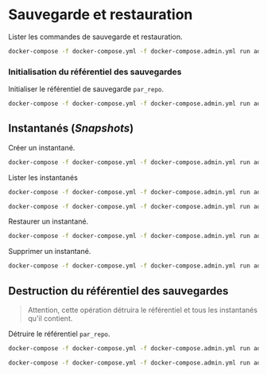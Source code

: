 # Sauvegarde et restauration

Lister les commandes de sauvegarde et restauration.

```sh
docker-compose -f docker-compose.yml -f docker-compose.admin.yml run admin
```

### Initialisation du référentiel des sauvegardes

Initialiser le référentiel de sauvegarde `par_repo`.

```sh
docker-compose -f docker-compose.yml -f docker-compose.admin.yml run admin backup-init
```

## Instantanés (*Snapshots*)

Créer un instantané.

```sh
docker-compose -f docker-compose.yml -f docker-compose.admin.yml run admin backup-snapshot --snapshot nom_snapshot
```

Lister les instantanés

```sh
docker-compose -f docker-compose.yml -f docker-compose.admin.yml run admin backup-list
```

```sh
docker-compose -f docker-compose.yml -f docker-compose.admin.yml run admin backup-list --filter nom_*
```

Restaurer un instantané.

```sh
docker-compose -f docker-compose.yml -f docker-compose.admin.yml run admin backup-restore --snapshot nom_snapshot
```

Supprimer un instantané.

```sh
docker-compose -f docker-compose.yml -f docker-compose.admin.yml run admin backup-delete --snapshot nom_snapshot
```

## Destruction du référentiel des sauvegardes

> Attention, cette opération détruira le  référentiel et tous les instantanés qu'il contient.

Détruire le référentiel `par_repo`.

```sh
docker-compose -f docker-compose.yml -f docker-compose.admin.yml run admin backup-detroy
```

```sh
docker-compose -f docker-compose.yml -f docker-compose.admin.yml run admin backup-detroy --force
```

